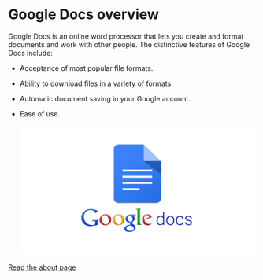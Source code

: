 # Google Docs overview

Google Docs is an online word processor that lets you create and format documents and work with other people. The distinctive features of Google Docs include:

- Acceptance of most popular file formats.
- Ability to download files in a variety of formats.
- Automatic document saving in your Google account.
- Ease of use.

    ![Google Docs image](/assets/google_docs.png)

<html>
  <a href="./create_documents.md">Read the about page</a>
<html>  
